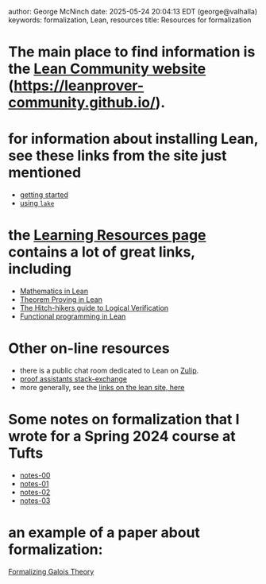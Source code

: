 author: George McNinch
date: 2025-05-24 20:04:13 EDT (george@valhalla)
keywords: formalization, Lean, resources
title: Resources for formalization

# The main place to find information is the [Lean Community website](https://leanprover-community.github.io/) (<https://leanprover-community.github.io/>).

# for information about installing Lean, see these links from the site just mentioned

-   [getting
    started](https://leanprover-community.github.io/get_started.html)
-   [using
    `lake`](https://leanprover-community.github.io/install/project.html)

# the [Learning Resources page](https://leanprover-community.github.io/learn.html) contains a lot of great links, including

-   [Mathematics in
    Lean](https://leanprover-community.github.io/mathematics_in_lean/)
-   [Theorem Proving in
    Lean](https://lean-lang.org/theorem_proving_in_lean4/)
-   [The Hitch-hikers guide to Logical
    Verification](https://raw.githubusercontent.com/blanchette/logical_verification_2023/main/hitchhikers_guide.pdf)
-   [Functional programming in
    Lean](https://lean-lang.org/functional_programming_in_lean/)

# Other on-line resources

-   there is a public chat room dedicated to Lean on
    [Zulip](https://leanprover.zulipchat.com/).
-   [proof assistants
    stack-exchange](https://proofassistants.stackexchange.com/)
-   more generally, see the [links on the lean site,
    here](https://lean-lang.org/links/)

# Some notes on formalization that I wrote for a Spring 2024 course at Tufts

-   [notes-00](notes-formal-00.md)
-   [notes-01](notes-formal-01.md)
-   [notes-02](notes-formal-02.md)
-   [notes-03](notes-formal-03.md)

# an example of a paper about formalization:

[Formalizing Galois Theory](https://arxiv.org/pdf/2107.10988)

